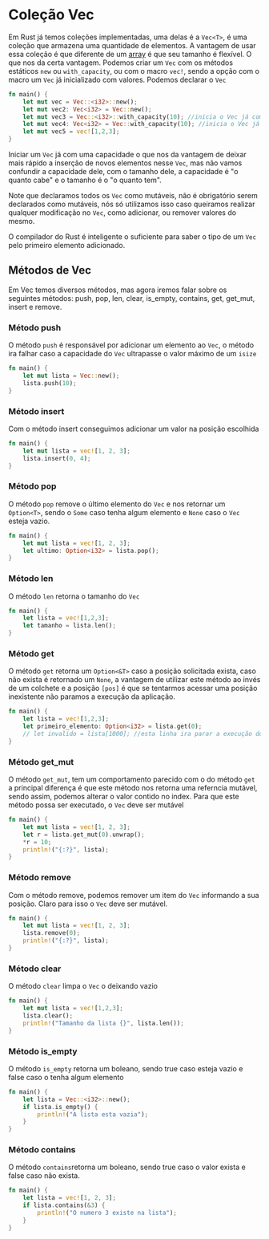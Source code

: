 # Coleção Vec

Em Rust já temos coleções implementadas, uma delas é a `Vec<T>`, é uma coleção que armazena uma quantidade de elementos. A vantagem de usar essa coleção é que diferente de um [array](../basic/09-arrays.md) é que seu tamanho é flexível. O que nos da certa vantagem. Podemos criar um `Vec` com os métodos estáticos `new` ou `with_capacity`, ou com o macro `vec!`, sendo a opção com o macro um `Vec` já inicializado com valores. Podemos declarar o `Vec`

```rust
fn main() {
    let mut vec = Vec::<i32>::new();
    let mut vec2: Vec<i32> = Vec::new();
    let mut vec3 = Vec::<i32>::with_capacity(10); //inicia o Vec já com uma capacidade
    let mut vec4: Vec<i32> = Vec::with_capacity(10); //inicia o Vec já com uma capacidade
    let mut vec5 = vec![1,2,3];
}
```

Iniciar um `Vec` já com uma capacidade o que nos da vantagem de deixar mais rápido a inserção de novos elementos nesse `Vec`, mas não vamos confundir a capacidade dele, com o tamanho dele, a capacidade é "o quanto cabe" e o tamanho é o "o quanto tem".

Note que declaramos todos os `Vec` como mutáveis, não é obrigatório serem declarados como mutáveis, nós só utilizamos isso caso queiramos realizar qualquer modificação no `Vec`, como adicionar, ou remover valores do mesmo.

O compilador do Rust é inteligente o suficiente para saber o tipo de um `Vec` pelo primeiro elemento adicionado. 

## Métodos de Vec

Em Vec temos diversos métodos, mas agora iremos falar sobre os seguintes métodos: push, pop, len, clear, is_empty, contains, get, get_mut, insert e remove.

### Método push

O método `push` é responsável por adicionar um elemento ao `Vec`, o método ira falhar caso a capacidade do `Vec` ultrapasse o valor máximo de um `isize`
```rust
fn main() {
    let mut lista = Vec::new();
    lista.push(10);
}
```

### Método insert

Com o método insert conseguimos adicionar um valor na posição escolhida

```rust
fn main() {
    let mut lista = vec![1, 2, 3];
    lista.insert(0, 4);
}
```

### Método pop

O método `pop` remove o último elemento do `Vec` e nos retornar um `Option<T>`, sendo o `Some` caso tenha algum elemento e `None` caso o `Vec` esteja vazio.

```rust
fn main() {
    let mut lista = vec![1, 2, 3];
    let ultimo: Option<i32> = lista.pop();
}
```
### Método len

O método `len` retorna o tamanho do `Vec`

```rust
fn main() {
    let lista = vec![1,2,3];
    let tamanho = lista.len();
}
```

### Método get

O método `get` retorna um `Option<&T>` caso a posição solicitada exista, caso não exista é retornado um `None`, a vantagem de utilizar este método ao invés de um colchete e a posição `[pos]` é que se tentarmos acessar uma posição inexistente não paramos a execução da aplicação.


```rust
fn main() {
    let lista = vec![1,2,3];
    let primeiro_elemento: Option<i32> = lista.get(0);
    // let invalido = lista[1000]; //esta linha ira parar a execução do programa
}
```

### Método get_mut

O método `get_mut`, tem um comportamento parecido com o do método `get` a principal diferença é que este método nos retorna uma referncia mutável, sendo assim, podemos alterar o valor contido no index. Para que este método possa ser executado, o `Vec` deve ser mutável

```rust
fn main() {
    let mut lista = vec![1, 2, 3];
    let r = lista.get_mut(0).unwrap();
    *r = 10;
    println!("{:?}", lista);
}
```

### Método remove

Com o método remove, podemos remover um item do `Vec` informando a sua posição. Claro para isso o `Vec` deve ser mutável.

```rust
fn main() {
    let mut lista = vec![1, 2, 3];
    lista.remove(0);
    println!("{:?}", lista);
}
```

### Método clear

O método `clear` limpa o `Vec` o deixando vazio

```rust
fn main() {
    let mut lista = vec![1,2,3];
    lista.clear();
    println!("Tamanho da lista {}", lista.len());
}
```

### Método is_empty
O método `is_empty` retorna um boleano, sendo true caso esteja vazio e false caso o tenha algum elemento

```rust
fn main() {
    let lista = Vec::<i32>::new();
    if lista.is_empty() {
        println!("A lista esta vazia");
    }
}
```

### Método contains
O método `contains`retorna um boleano, sendo true caso o valor exista e false caso não exista.

```rust
fn main() {
    let lista = vec![1, 2, 3];
    if lista.contains(&3) {
        println!("O numero 3 existe na lista");
    }
}
```